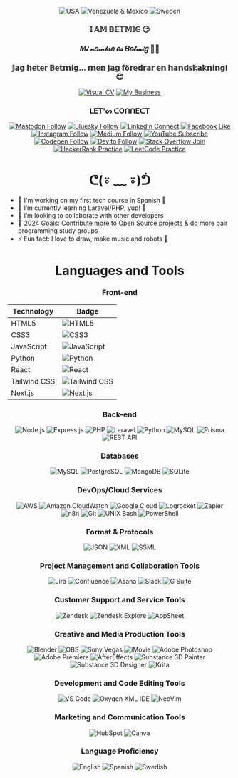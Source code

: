 <div align="center">
  
![USA](https://img.shields.io/badge/🇺🇸-ᕼ%20ᓰ-9fb3ee?style=social)
![Venezuela & Mexico](https://img.shields.io/badge/🇻🇪🇲🇽-ᕼ%20𐍈%20ࠋ%20𐌰-ffa680?style=social)
![Sweden](https://img.shields.io/badge/🇸🇪-ᕼ%20E%20ᒍ-9fb3ee?style=social)

</div>

<h3 align="center">𝕀 𝔸𝕄 𝔹𝔼𝕋𝕄𝕀𝔾 😉</h3>

<h3 align="center">𝑀𝒾 𝓃𝑜𝓂𝒷𝓇𝑒 𝑒𝓈 𝐵𝑒𝓉𝓂𝒾𝑔 💅🏽</h3>

<h3 align="center">𝕁𝕒𝕘 𝕙𝕖𝕥𝕖𝕣 𝔹𝕖𝕥𝕞𝕚𝕘... 𝕞𝕖𝕟 𝕛𝕒𝕘 𝕗ö𝕣𝕖𝕕𝕣𝕒𝕣 𝕖𝕟 𝕙𝕒𝕟𝕕𝕤𝕜𝕒𝕜𝕟𝕚𝕟𝕘! 😊</h3>








<div align="center">

[![Visual CV](https://img.shields.io/website?label=Visual%20Resume%20/%20CV%20-%20betmig.link&style=for-the-badge&url=https%3A%2F%2Fbetmig.dev&color=9fb3ee)](https://betmig.link)
[![My Business](https://img.shields.io/website?label=Mettabit.io%20-%20My%20Software%20Engineering%20Company&style=for-the-badge&url=https%3A%2F%2Fbetmig.dev&color=ffa680)](https://mettabit.io)

</div>

<h3 align="center"> ᒪET'ᔕ ᑕOᑎᑎEᑕT </h3>
<div align="center">

[![Mastodon Follow](https://img.shields.io/badge/Mastodon-follow-9fb3ee?style=for-the-badge&logo=mastodon&logoColor=white)](https://mastodon.social/@betmig)
[![Bluesky Follow](https://img.shields.io/badge/Bluesky-follow-ffa680?style=for-the-badge&logo=bluesky&logoColor=white)](https://bsky.app/profile/betmig.bsky.social)
[![LinkedIn Connect](https://img.shields.io/badge/LinkedIn-connect-002453?style=for-the-badge&logo=linkedin&logoColor=white)](https://linkedin.com/in/betmiglink)
[![Facebook Like](https://img.shields.io/badge/Facebook-like-9fb3ee?style=for-the-badge&logo=facebook&logoColor=white)](https://fb.com/betmig.dev)
[![Instagram Follow](https://img.shields.io/badge/Instagram-follow-ffa680?style=for-the-badge&logo=instagram&logoColor=white)](https://instagram.com/betmiglink)
[![Medium Follow](https://img.shields.io/badge/Medium-follow-002453?style=for-the-badge&logo=medium&logoColor=white)](https://medium.com/@betmig.dev)
[![YouTube Subscribe](https://img.shields.io/badge/YouTube-subscribe-9fb3ee?style=for-the-badge&logo=youtube&logoColor=white)](https://www.youtube.com/channel/UC8CnNHm3VQ9v_ZNsUXfJ2JA)
[![Codepen Follow](https://img.shields.io/badge/Codepen-follow-ffa680?style=for-the-badge&logo=codepen&logoColor=white)](https://codepen.io/betmig)
[![Dev.to Follow](https://img.shields.io/badge/Dev.to-follow-002453?style=for-the-badge&logo=dev.to&logoColor=white)](https://dev.to/betmig)
[![Stack Overflow Join](https://img.shields.io/badge/Stack%20Overflow-join-9fb3ee?style=for-the-badge&logo=stackoverflow&logoColor=white)](https://stackoverflow.com/users/15329711/betmig)
[![HackerRank Practice](https://img.shields.io/badge/HackerRank-practice-ffa680?style=for-the-badge&logo=hackerrank&logoColor=white)](https://www.hackerrank.com/betmig)
[![LeetCode Practice](https://img.shields.io/badge/LeetCode-practice-002453?style=for-the-badge&logo=leetcode&logoColor=white)](https://www.leetcode.com/betmig)

</div>

<h1 align="center"> ᕦ(⍤ ﹏ ⍤)ᕥ </h1>

- 🔭 I'm working on my first tech course in Spanish 👀
- 🌱 I’m currently learning Laravel/PHP, yup! 🤣
- 👯 I’m looking to collaborate with other developers
- 🥅 2024 Goals: Contribute more to Open Source projects & do more pair programming study groups
- ⚡ Fun fact: I love to draw, make music and robots 🤖

<h1 align="center"> Languages and Tools </h1>

<h3 align="center"> Front-end </h3>

<div align="center">
  
| Technology     | Badge                                                                                      |
|----------------|--------------------------------------------------------------------------------------------|
| HTML5          | ![HTML5](https://img.shields.io/badge/HTML5-E34F26?style=flat-square&logo=html5&logoColor=white) |
| CSS3           | ![CSS3](https://img.shields.io/badge/CSS3-1572B6?style=flat-square&logo=css3&logoColor=white) |
| JavaScript     | ![JavaScript](https://img.shields.io/badge/JavaScript-F7DF1E?style=flat-square&logo=javascript&logoColor=black) |
| Python         | ![Python](https://img.shields.io/badge/Python-3776AB?style=flat-square&logo=python&logoColor=white) |
| React          | ![React](https://img.shields.io/badge/React-61DAFB?style=flat-square&logo=react&logoColor=black) |
| Tailwind CSS   | ![Tailwind CSS](https://img.shields.io/badge/Tailwind_CSS-06B6D4?style=flat-square&logo=tailwind-css&logoColor=white) |
| Next.js        | ![Next.js](https://img.shields.io/badge/Next.js-000000?style=flat-square&logo=next.js&logoColor=white) |

</div>

<h3 align="center"> Back-end </h3>
<div align="center">
  
![Node.js](https://img.shields.io/badge/Node.js-339933?style=flat-square&logo=node.js&logoColor=white)
![Express.js](https://img.shields.io/badge/Express.js-000000?style=flat-square&logo=express&logoColor=white)
![PHP](https://img.shields.io/badge/PHP-777bb4?style=flat-square&logo=php&logoColor=white)
![Laravel](https://img.shields.io/badge/Laravel-ff2d20?style=flat-square&logo=laravel&logoColor=white)
![Python](https://img.shields.io/badge/Python-3776AB?style=flat-square&logo=python&logoColor=white)
![MySQL](https://img.shields.io/badge/MySQL-4479A1?style=flat-square&logo=mysql&logoColor=white)
![Prisma](https://img.shields.io/badge/Prisma-2D3748?style=flat-square&logo=prisma&logoColor=white)
![REST API](https://img.shields.io/badge/REST_API-02569B?style=flat-square&logo=rest-api&logoColor=white)

</div>

<h3 align="center"> Databases </h3>
<div align="center">
  
![MySQL](https://img.shields.io/badge/MySQL-4479a1?style=flat-square&logo=mysql&logoColor=white)
![PostgreSQL](https://img.shields.io/badge/PostgreSQL-336791?style=flat-square&logo=postgresql&logoColor=white)
![MongoDB](https://img.shields.io/badge/MongoDB-47a248?style=flat-square&logo=mongodb&logoColor=white)
![SQLite](https://img.shields.io/badge/SQLite-003b57?style=flat-square&logo=sqlite&logoColor=white)

</div>

<h3 align="center"> DevOps/Cloud Services </h3>
<div align="center">
  
![AWS](https://img.shields.io/badge/AWS-FF9900?style=flat-square&logo=amazon-aws&logoColor=white)
![Amazon CloudWatch](https://img.shields.io/badge/Amazon_CloudWatch-FF4F8B?style=flat-square&logo=amazon-cloudwatch&logoColor=white)
![Google Cloud](https://img.shields.io/badge/Google_Cloud-4285F4?style=flat-square&logo=google-cloud&logoColor=white)
![Logrocket](https://img.shields.io/badge/Logrocket-1E1E1E?style=flat-square&logo=logrocket&logoColor=white)
![Zapier](https://img.shields.io/badge/Zapier-FF4A00?style=flat-square&logo=zapier&logoColor=white)
![n8n](https://img.shields.io/badge/n8n-0B5EAB?style=flat-square&logo=n8n&logoColor=white)
![Git](https://img.shields.io/badge/Git-F05032?style=flat-square&logo=git&logoColor=white)
![UNIX Bash](https://img.shields.io/badge/UNIX_Bash-4EAA25?style=flat-square&logo=gnu-bash&logoColor=white)
![PowerShell](https://img.shields.io/badge/PowerShell-5391FE?style=flat-square&logo=powershell&logoColor=white)

</div>

<h3 align="center"> Format & Protocols </h3>
<div align="center">
  
![JSON](https://img.shields.io/badge/JSON-000000?style=flat-square&logo=json&logoColor=white)
![XML](https://img.shields.io/badge/XML-8A2BE2?style=flat-square&logo=xml&logoColor=white)
![SSML](https://img.shields.io/badge/SSML-FF69B4?style=flat-square&logo=ssml&logoColor=white)

</div>

<h3 align="center"> Project Management and Collaboration Tools </h3>
<div align="center">
  
![Jira](https://img.shields.io/badge/Jira-0052CC?style=flat-square&logo=jira&logoColor=white)
![Confluence](https://img.shields.io/badge/Confluence-172B4D?style=flat-square&logo=confluence&logoColor=white)
![Asana](https://img.shields.io/badge/Asana-FF3D00?style=flat-square&logo=asana&logoColor=white)
![Slack](https://img.shields.io/badge/Slack-4A154B?style=flat-square&logo=slack&logoColor=white)
![G Suite](https://img.shields.io/badge/G_Suite-4285F4?style=flat-square&logo=google&logoColor=white)

</div>

<h3 align="center"> Customer Support and Service Tools </h3>
<div align="center">
  
![Zendesk](https://img.shields.io/badge/Zendesk-03363D?style=flat-square&logo=zendesk&logoColor=white)
![Zendesk Explore](https://img.shields.io/badge/Zendesk_Explore-03363D?style=flat-square&logo=zendesk&logoColor=white)
![AppSheet](https://img.shields.io/badge/AppSheet-34A853?style=flat-square&logo=appsheet&logoColor=white)

</div>

<h3 align="center"> Creative and Media Production Tools </h3>
<div align="center">
  
![Blender](https://img.shields.io/badge/Blender-F5792A?style=flat-square&logo=blender&logoColor=white)
![OBS](https://img.shields.io/badge/OBS-302E31?style=flat-square&logo=obs-studio&logoColor=white)
![Sony Vegas](https://img.shields.io/badge/Sony_Vegas-FF0000?style=flat-square&logo=vegas&logoColor=white)
![iMovie](https://img.shields.io/badge/iMovie-4B5EAB?style=flat-square&logo=imovie&logoColor=white)
![Adobe Photoshop](https://img.shields.io/badge/Photoshop-31A8FF?style=flat-square&logo=adobe-photoshop&logoColor=white)
![Adobe Premiere](https://img.shields.io/badge/Premiere-9999FF?style=flat-square&logo=adobe-premiere-pro&logoColor=white)
![AfterEffects](https://img.shields.io/badge/AfterEffects-9999FF?style=flat-square&logo=adobe-after-effects&logoColor=white)
![Substance 3D Painter](https://img.shields.io/badge/Substance_3D_Painter-FB070F?style=flat-square&logo=adobe&logoColor=white)
![Substance 3D Designer](https://img.shields.io/badge/Substance_3D_Designer-FB070F?style=flat-square&logo=adobe&logoColor=white)
![Krita](https://img.shields.io/badge/Krita-3BABFF?style=flat-square&logo=krita&logoColor=white)

</div>

<h3 align="center"> Development and Code Editing Tools </h3>
<div align="center">
  
![VS Code](https://img.shields.io/badge/VS_Code-007ACC?style=flat-square&logo=visual-studio-code&logoColor=white)
![Oxygen XML IDE](https://img.shields.io/badge/Oxygen_XML_IDE-3A9BDD?style=flat-square&logo=oxygen&logoColor=white)
![NeoVim](https://img.shields.io/badge/NeoVim-57A143?style=flat-square&logo=neovim&logoColor=white)

</div>

<h3 align="center"> Marketing and Communication Tools </h3>
<div align="center">
  
![HubSpot](https://img.shields.io/badge/HubSpot-FF7A59?style=flat-square&logo=hubspot&logoColor=white)
![Canva](https://img.shields.io/badge/Canva-00C4CC?style=flat-square&logo=canva&logoColor=white)

</div>

<h3 align="center"> Language Proficiency </h3>
<div align="center">
  
![English](https://img.shields.io/badge/English-English-007ACC?style=flat-square&logo=language&logoColor=white&label=%F0%9F%87%BA%F0%9F%87%B8)
![Spanish](https://img.shields.io/badge/Spanish-Español-FF7A59?style=flat-square&logo=language&logoColor=white&label=%F0%9F%87%AA%F0%9F%87%B8)
![Swedish](https://img.shields.io/badge/Swedish-Svenska-005BAC?style=flat-square&logo=language&logoColor=white&label=%F0%9F%87%B8%F0%9F%87%AA)

</div>

[website]: https://betmig.link
[twitter]: https://twitter.com/Betmig
[youtube]: https://www.youtube.com/channel/UC8CnNHm3VQ9v_ZNsUXfJ2JA
[instagram]: https://instagram.com/betmiglink
[linkedin]: https://www.linkedin.com/in/betmig/

